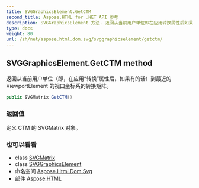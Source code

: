 ```yaml
---
title: SVGGraphicsElement.GetCTM
second_title: Aspose.HTML for .NET API 参考
description: SVGGraphicsElement 方法. 返回从当前用户单位即在应用转换属性后如果有的话到最近的 ViewportElement 的视口坐标系的转换矩阵
type: docs
weight: 80
url: /zh/net/aspose.html.dom.svg/svggraphicselement/getctm/
---
```

## SVGGraphicsElement.GetCTM method

返回从当前用户单位（即，在应用“转换”属性后，如果有的话）到最近的 ViewportElement 的视口坐标系的转换矩阵。

```csharp
public SVGMatrix GetCTM()
```

### 返回值

定义 CTM 的 SVGMatrix 对象。

### 也可以看看

* class [SVGMatrix](../../../aspose.html.dom.svg.datatypes/svgmatrix/)
* class [SVGGraphicsElement](../)
* 命名空间 [Aspose.Html.Dom.Svg](../../svggraphicselement/)
* 部件 [Aspose.HTML](../../../)


